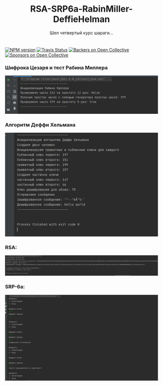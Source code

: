 <h1 style="text-align: center;">RSA-SRP6a-RabinMiller-DeffieHelman</h1>

<p align="center">
  <span>Шел четвертый курс шараги...</span>
</p>

#

[![NPM version](https://badge.fury.io/js/nodemon.svg)](https://github.com/patison5/CentenaireBataille)
[![Travis Status](https://travis-ci.org/remy/nodemon.svg?branch=master)](https://github.com/patison5/CentenaireBataille) 
[![Backers on Open Collective](https://opencollective.com/nodemon/backers/badge.svg)](#backers) 
[![Sponsors on Open Collective](https://opencollective.com/nodemon/sponsors/badge.svg)](#sponsors)



### Шифрока Цезаря и тест Рабина Миллера
  <img src="https://raw.githubusercontent.com/patison5/RSA-SRP6a-RabinMiller-DeffieHelman/master/s3.png" alt="Nodemon Logo">

### Алгоритм Деффи Хельмана
  <img src="https://raw.githubusercontent.com/patison5/RSA-SRP6a-RabinMiller-DeffieHelman/master/s4.png" alt="Nodemon Logo">

### RSA:
  <img src="https://raw.githubusercontent.com/patison5/RSA-SRP6a-RabinMiller-DeffieHelman/master/s1.png" alt="Nodemon Logo">

### SRP-6a:
  <img src="https://raw.githubusercontent.com/patison5/RSA-SRP6a-RabinMiller-DeffieHelman/master/s2.png" alt="Nodemon Logo">

